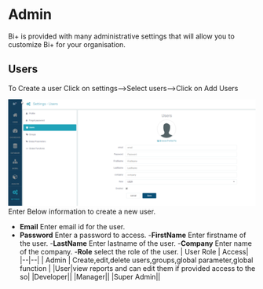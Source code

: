 # Admin

Bi+ is provided with many administrative settings that will allow you to customize Bi+ for your organisation.

## Users

To Create a user Click on settings-->Select users-->Click on Add Users

![enter image description here](https://raw.githubusercontent.com/sv18042016/fp1/658e3210c3cbe8e651e2fca391261b3ecc1be1b7/images/users.png)
Enter Below information to create a new user.
- **Email** Enter email id for the user.
- **Password** Enter a password to access.
-**FirstName** Enter firstname of the user.
-**LastName** Enter lastname of the user. 
-**Company** Enter name of the company.
-**Role** select the role of the user.
| User Role |  Access|
|--|--|
| Admin | Create,edit,delete users,groups,global parameter,global function |
|User|view reports and can edit them if provided access to the so|
|Developer||
|Manager||
|Super Admin||
<!--stackedit_data:
eyJoaXN0b3J5IjpbLTEzODMwMDQwODgsNDY1NzY2ODE2LC05Nz
Q2NjAxODddfQ==
-->